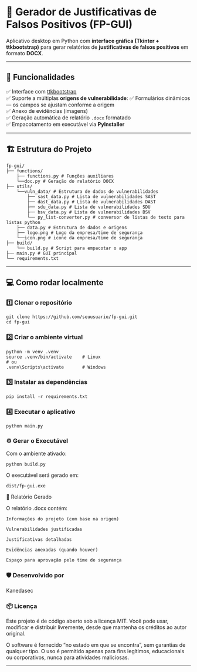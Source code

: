 # 🧾 Gerador de Justificativas de Falsos Positivos (FP-GUI)

Aplicativo desktop em Python com **interface gráfica (Tkinter + ttkbootstrap)** para gerar relatórios de **justificativas de falsos positivos** em formato **DOCX**.

---

## 🚀 Funcionalidades

✅ Interface com [ttkbootstrap](https://github.com/israel-dryer/ttkbootstrap)  
✅ Suporte a múltiplas **origens de vulnerabilidade**:
✅ Formulários dinâmicos — os campos se ajustam conforme a origem  
✅ Anexo de evidências (imagens)  
✅ Geração automática de relatório `.docx` formatado  
✅ Empacotamento em executável via **PyInstaller**

---

## 🏗️ Estrutura do Projeto

    fp-gui/
    ├── functions/
        ├── functions.py # Funções auxiliares
        └──doc.py # Geração do relatório DOCX
    ├── utils/
        └──vuln_data/ # Estrutura de dados de vulnerabilidades
            ├── sast_data.py # Lista de vulnerabilidades SAST
            ├── dast_data.py # Lista de vulnerabilidades DAST
            ├── sdu_data.py # Lista de vulnerabilidades SDU
            ├── bsv_data.py # Lista de vulnerabilidades BSV
            └── py_list-converter.py # conversor de listas de texto para listas python
        ├── data.py # Estrutura de dados e origens
        ├── logo.png # Logo da empresa/time de segurança
        └──icon.png # icone da empresa/time de segurança
    ├── build/
        └── build.py # Script para empacotar o app
    ├── main.py # GUI principal    
    └── requirements.txt


---

## 💻 Como rodar localmente

### 1️⃣   Clonar o repositório 
```
git clone https://github.com/seuusuario/fp-gui.git
cd fp-gui
```

### 2️⃣   Criar o ambiente virtual
```
python -m venv .venv
source .venv/bin/activate    # Linux
# ou
.venv\Scripts\activate       # Windows
```

### 3️⃣ Instalar as dependências
```
pip install -r requirements.txt
```

### 4️⃣ Executar o aplicativo
```
python main.py
```

### ⚙️ Gerar o Executável

Com o ambiente ativado:
```
python build.py
```

O executável será gerado em:
```
dist/fp-gui.exe
```

📄 Relatório Gerado

O relatório .docx contém:

    Informações do projeto (com base na origem)

    Vulnerabilidades justificadas

    Justificativas detalhadas

    Evidências anexadas (quando houver)

    Espaço para aprovação pelo time de segurança

### 🛡️ Desenvolvido por

Kanedasec

### 📦 Licença

Este projeto é de código aberto sob a licença MIT.
Você pode usar, modificar e distribuir livremente, desde que mantenha os créditos ao autor original.

O software é fornecido “no estado em que se encontra”, sem garantias de qualquer tipo.
O uso é permitido apenas para fins legítimos, educacionais ou corporativos, nunca para atividades maliciosas.

---
